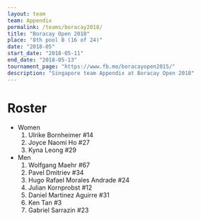 ```yaml
---
layout: team
team: Appendix
permalink: /teams/boracay2018/
title: "Boracay Open 2018"
place: "8th pool B (16 of 24)"
date: "2018-05"
start_date: "2018-05-11"
end_date: "2018-05-13"
tournament_page: "https://www.fb.me/boracayopen2015/"
description: "Singapore team Appendix at Boracay Open 2018"
---
```


# Roster

* Women
    1. Ulrike Bornheimer #14
	2. Joyce Naomi Ho #27
	3. Kyna Leong #29
* Men
	1. Wolfgang Maehr #67
	2. Pavel Dmitriev #34
	3. Hugo Rafael Morales Andrade #24
	4. Julian Kornprobst #12
	5. Daniel Martinez Aguirre #31
	6. Ken Tan #3
	7. Gabriel Sarrazin #23  
